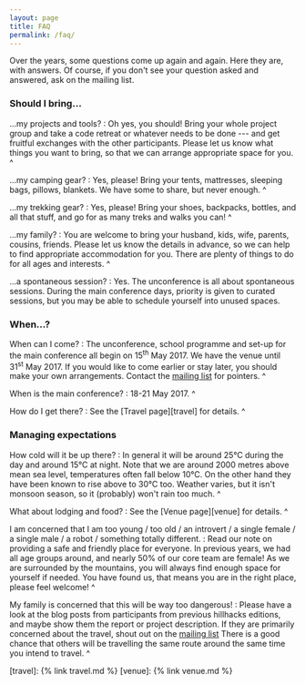 ```yaml
---
layout: page
title: FAQ
permalink: /faq/
---
```


Over the years, some questions come up again and again.  Here they are, with
answers.  Of course, if you don't see your question asked and answered, ask on
the mailing list.

### Should I bring...

...my projects and tools?
: Oh yes, you should!  Bring your whole project group and take a code retreat or
  whatever needs to be done --- and get fruitful exchanges with the other
  participants.  Please let us know what things you want to bring, so that we
  can arrange appropriate space for you.
^

...my camping gear?
: Yes, please!  Bring your tents, mattresses, sleeping bags, pillows, blankets.
  We have some to share, but never enough.
^

...my trekking gear?
: Yes, please!  Bring your shoes, backpacks, bottles, and all that stuff, and go
  for as many treks and walks you can!
^

...my family?
: You are welcome to bring your husband, kids, wife, parents, cousins, friends.
  Please let us know the details in advance, so we can help to find appropriate
  accommodation for you.  There are plenty of things to do for all ages and
  interests.
^

...a spontaneous session?
: Yes.  The unconference is all about spontaneous sessions.  During the main
  conference days, priority is given to curated sessions, but you may be able to
  schedule yourself into unused spaces.

### When...?

When can I come?
: The unconference, school programme and set-up for the main conference all
  begin on 15<sup>th</sup> May 2017.  We have the venue until 31<sup>st</sup>
  May 2017.  If you would like to come earlier or stay later, you should make
  your own arrangements.  Contact the [mailing list][ml] for pointers.
^

When is the main conference?
: 18-21 May 2017.
^

How do I get there?
: See the [Travel page][travel] for details.
^

### Managing expectations

How cold will it be up there?
: In general it will be around 25°C during the day and around 15°C at night.
  Note that we are around 2000 metres above mean sea level, temperatures often
  fall below 10°C. On the other hand they have been known to rise above to 30°C
  too.  Weather varies, but it isn't monsoon season, so it (probably) won't rain
  too much.
^

What about lodging and food?
: See the [Venue page][venue] for details.
^

I am concerned that I am too young / too old / an introvert / a single female /
a single male / a robot / something totally different.
: Read our note on providing a safe and friendly place for everyone.  In
  previous years, we had all age groups around, and nearly 50% of our core team
  are female!  <!-- XXX: really? -->  As we are surrounded by the mountains, you
  will always find enough space for yourself if needed.  You have found us, that
  means you are in the right place, please feel welcome!
^

My family is concerned that this will be way too dangerous!
: Please have a look at the blog posts from participants from previous hillhacks
  editions, and maybe show them the report or project description.  If they are
  primarily concerned about the travel, shout out on the [mailing list][ml]
  There is a good chance that others will be travelling the same route around
  the same time you intend to travel.
^

[ml]: https://lists.hillhacks.in/mailman/listinfo/hillhackers
[travel]: {% link travel.md %}
[venue]: {% link venue.md %}
